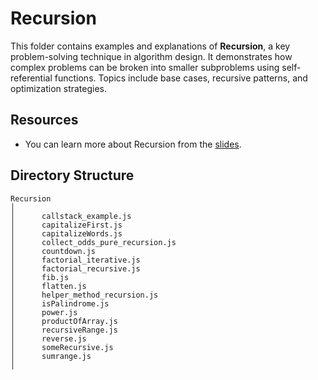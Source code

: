 # Recursion

This folder contains examples and explanations of **Recursion**, a key problem-solving technique in algorithm design. It demonstrates how complex problems can be broken into smaller subproblems using self-referential functions. Topics include base cases, recursive patterns, and optimization strategies.

## Resources

- You can learn more about Recursion from the [slides](https://cs.slides.com/colt_steele/searching-algorithms-22/fullscreen).

## Directory Structure

```
Recursion
│
│      callstack_example.js
│      capitalizeFirst.js
│      capitalizeWords.js
│      collect_odds_pure_recursion.js
│      countdown.js
│      factorial_iterative.js
│      factorial_recursive.js
│      fib.js
│      flatten.js
│      helper_method_recursion.js
│      isPalindrome.js
│      power.js
│      productOfArray.js
│      recursiveRange.js
│      reverse.js
│      someRecursive.js
│      sumrange.js
│
```
